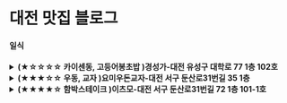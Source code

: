 # 대전 맛집 블로그


#### 일식

<details>
  <summary><b>(★☆☆☆☆ 카이센동, 고등어봉초밥 )경성가-대전 유성구 대학로 77 1층 102호</b></summary>
  <div markdown="1">
    <ul>
      <li> 밥이 상당히 질다. 회는 맛있지만, 회는 맛없기 어렵다. The rice is very tough. The sashimi is tasty, but it's hard for it to be not delicious. </li>
      <img src="./asset/photo.jpeg" width=70%>
      <img src="./asset/photo1.jpeg" width=70%>
    </ul>
  </div>
</details>

<details>
  <summary><b>(★★★☆☆ 우동, 교자 )요미우돈교자-대전 서구 둔산로31번길 35 1층</b></summary>
  <div markdown="1">
    <ul>
      <li> 우동과 같이 나오는 소스 모두 맛이 보통이었다. 만두는 맛있었으나, 비비고 왕교자와 맛이 비슷하다. 만약 이 식당이 집과 가까우면 한두번 가겠지만, 그렇지 않다면 가지 않을 것이다. The taste of the udon and its sauce was average. The dumplings were good, but their taste was similar to Bibigo's large dumplings. If this restaurant were close to my home, I would go there occasionally; otherwise, I would not.</li>
      <img src="./asset/imgimg.jpeg" width=70%>
      <img src="./asset/imgimg2.jpeg" width=70%>
      <img src="./asset/imgimg3.jpeg" width=70%>
    </ul>
  </div>
</details>

<details>
  <summary><b>(★★★★☆ 함박스테이크 )이츠모-대전 서구 둔산로31번길 72 1층 101-1호</b></summary>
  <div markdown="1">
    <ul>
      <li>한국에서 먹어본 함박중 맛있는 편이었다. 하지만  나는 함박 싫어한다.</li>
      <img src="./asset/meat1.jpeg" width=70%>
      <img src="./asset/meat2.jpeg" width=70%>
      <img src="./asset/meat3.jpeg" width=70%>
    </ul>
  </div>
</details>
